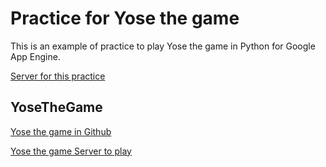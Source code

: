 # Practice for Yose the game

This is an example of practice to play Yose the game in Python for Google App Engine.

[Server for this practice](http://yosethegame-python-practice.appspot.com)

 
## YoseTheGame

[Yose the game in Github](http://github.com/yosethegame/yosethegame)

[Yose the game Server to play](http://yosethegame.com)
